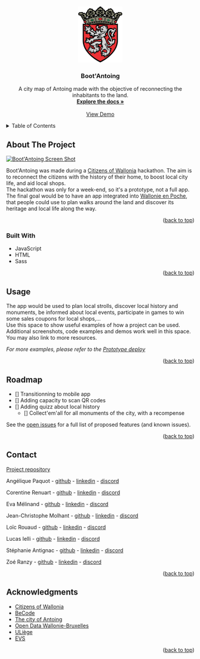 <div id="top"></div>



<!-- PROJECT LOGO -->
<br />
<div align="center">
  <img src="./docs/media/antoing.png" alt="Antoing armories" height="150px">

  <h3>Boot'Antoing</h3>

  <p>
    A city map of Antoing made with the objective of reconnecting the inhabitants to the land.  
    <br />
    <a href=https://github.com/JeanChristopheM/wallonia/tree/master/docs><strong>Explore the docs »</strong></a>
    <br />
    <br />
    <a href="jeanchristophem.github.io/wallonia/">View Demo</a>
  </p>
</div>



<!-- TABLE OF CONTENTS -->
<details>
  <summary>Table of Contents</summary>
  <ol>
    <li>
      <a href="#about-the-project">About The Project</a>
      <ul>
        <li><a href="#built-with">Built With</a></li>
      </ul>
    </li>
    <li><a href="#usage">Usage</a></li>
    <li><a href="#roadmap">Roadmap</a></li>
    <li><a href="#contact">Contact</a></li>
    <li><a href="#acknowledgments">Acknowledgments</a></li>
  </ol>
</details>



<!-- ABOUT THE PROJECT -->
## About The Project

[![Boot'Antoing Screen Shot][bootantoing-screenshot]](https://jeanchristophem.github.io/wallonia/)

Boot'Antoing was made during a [Citizens of Wallonia](https://www.citizensofwallonia.be/) hackathon. 
The aim is to reconnect the citizens with the history of their home, to boost local city life, and aid local shops.  
The hackathon was only for a week-end, so it's a prototype, not a full app. The final goal would be to have an app integrated into [Wallonie en Poche](https://wallonie.enpoche.be/wallonie), that people could use to plan walks around the land and discover its heritage and local life along the way.

<p align="right">(<a href="#top">back to top</a>)</p>

### Built With

* JavaScript
* HTML
* Sass

<p align="right">(<a href="#top">back to top</a>)</p>



<!-- USAGE EXAMPLES -->
## Usage

The app would be used to plan local strolls, discover local history and monuments, be informed about local events, participate in games to win some sales coupons for local shops,...  
Use this space to show useful examples of how a project can be used. Additional screenshots, code examples and demos work well in this space. You may also link to more resources.

_For more examples, please refer to the [Prototype deploy](https://jeanchristophem.github.io/wallonia/)_

<p align="right">(<a href="#top">back to top</a>)</p>



<!-- ROADMAP -->
## Roadmap

- [] Transitionning to mobile app
- [] Adding capacity to scan QR codes
- [] Adding quizz about local history
    - [] Collect'em'all for all monuments of the city, with a recompense

See the [open issues](https://github.com/github_username/repo_name/issues) for a full list of proposed features (and known issues).

<p align="right">(<a href="#top">back to top</a>)</p>



<!-- CONTACT -->
## Contact

[Project repository](https://github.com/JeanChristopheM/wallonia)

Angélique Paquot - [github](https://github.com/Engie-Paquot) - [linkedin](https://www.linkedin.com/in/ang%C3%A9lique-paquot/) - [discord](https://discordapp.com/users/836507216549904404)

Corentine Renuart - [github](https://github.com/Corentine4) - [linkedin](https://www.linkedin.com/in/corentine-renuart/) - [discord](https://discordapp.com/users/Corentine#1141)

Eva Mélinand - [github](https://github.com/Evamel) - [linkedin](https://www.linkedin.com/in/eva-m%C3%A9linand-62b529215/) - [discord](https://discordapp.com/users/855936630250143748)

Jean-Christophe Molhant - [github](https://github.com/JeanChristopheM) - [linkedin](https://www.linkedin.com/in/jean-christophe-molhant-98843b21b/) - [discord](https://discordapp.com/users/JeanCM#7711)

Loïc Rouaud - [github](https://github.com/MrBroma) - [linkedin](https://www.linkedin.com/in/lo%C3%AFc-rouaud-0050388a/) - [discord](https://discordapp.com/users/446794407581319178)

Lucas Ielli - [github](https://github.com/LucasIelli) - [linkedin](https://www.linkedin.com/in/lucas-ielli-66a262215/) - [discord](https://discordapp.com/users/855163183986507817)

Stéphanie Antignac - [github](https://github.com/StephanieAn) - [linkedin](www.linkedin.com/in/stéphanie-antignac) - [discord](https://discordapp.com/users/836511092586577921)

Zoé Ranzy - [github](https://github.com/hawkstan) - [linkedin](https://www.linkedin.com/in/z-m-ranzy/) - [discord](https://discordapp.com/users/nfr#7235/)

<p align="right">(<a href="#top">back to top</a>)</p>



<!-- ACKNOWLEDGMENTS -->
## Acknowledgments

* [Citizens of Wallonia](https://www.citizensofwallonia.be/)
* [BeCode](https://becode.org/)
* [The city of Antoing](https://www.antoing.net/)
* [Open Data Wallonie-Bruxelles](https://www.odwb.be/pages/home/)
* [ULiège](https://www.uliege.be/cms/c_8699436/en/uliege)
* [EVS](https://evs.com/)

<p align="right">(<a href="#top">back to top</a>)</p>



<!-- MARKDOWN LINKS & IMAGES -->
[bootantoing-screenshot]: ./docs/media/screenshot.png
